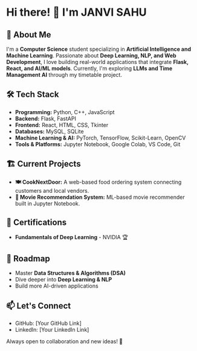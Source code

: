 # Hi there! 👋 I'm JANVI SAHU

## 🚀 About Me

I'm a **Computer Science** student specializing in **Artificial Intelligence and Machine Learning**. Passionate about **Deep Learning, NLP, and Web Development**, I love building real-world applications that integrate **Flask, React, and AI/ML models**. Currently, I'm exploring **LLMs and Time Management AI** through my timetable project.

## 🛠️ Tech Stack

- **Programming:** Python, C++, JavaScript
- **Backend:** Flask, FastAPI
- **Frontend:** React, HTML, CSS, Tkinter
- **Databases:** MySQL, SQLite
- **Machine Learning & AI:** PyTorch, TensorFlow, Scikit-Learn, OpenCV
- **Tools & Platforms:** Jupyter Notebook, Google Colab, VS Code, Git

## 🏗️ Current Projects

- **🍽️ CookNextDoor:** A web-based food ordering system connecting customers and local vendors.
- **🎥 Movie Recommendation System:** ML-based movie recommender built in Jupyter Notebook.


## 📜 Certifications

- **Fundamentals of Deep Learning** - NVIDIA 🏆

## 📌 Roadmap

- Master **Data Structures & Algorithms (DSA)**
- Dive deeper into **Deep Learning & NLP**
- Build more AI-driven applications

## 📫 Let's Connect

- GitHub: [Your GitHub Link]
- LinkedIn: [Your LinkedIn Link]

Always open to collaboration and new ideas! 🚀


